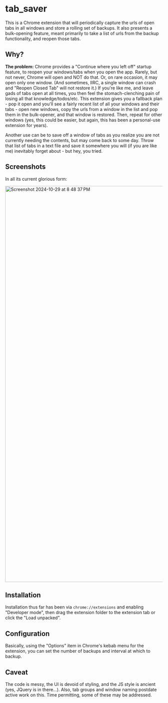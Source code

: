 # tab_saver

This is a Chrome extension that will periodically capture the urls of open tabs in all windows and store a
rolling set of backups. It also presents a bulk-opening feature, meant primarily to take a list of urls from the 
backup functionality, and reopen those tabs.

## Why?
**The problem:** Chrome provides a "Continue where you left off" startup feature, to reopen your windows/tabs when you open 
the app. Rarely, but not never, Chrome will open and NOT do that. Or, on rare occasion, it may open only one window. (And 
sometimes, IIRC, a single window can crash and "Reopen Closed Tab" will not restore it.)
If you're like me, and leave gads of tabs open at all times, you then feel the stomach-clenching pain of losing all
that knowledge/todos/etc.  This extension gives you a fallback plan - pop it open and you'll see a fairly recent list
of all your windows and their tabs - open new windows, copy the urls from a window in the list and pop them in the 
bulk-opener, and that window is restored.  Then, repeat for other windows (yes, this could be easier, but again, this
has been a personal-use extension for years).

Another use can be to save off a window of tabs as you realize you are not currently needing the contents, but may come
back to some day.  Throw that list of tabs in a text file and save it somewhere you will (if you are like me) inevitably
forget about - but hey, you tried.

## Screenshots
In all its current glorious form:

<img width="1262" alt="Screenshot 2024-10-29 at 8 48 37 PM" src="https://github.com/user-attachments/assets/2e5d651f-5750-450f-b6df-3793c958f0bc">


## Installation
Installation thus far has been via `chrome://extensions` and enabling "Developer mode", then drag the extension folder
to the extension tab or click the "Load unpacked".

## Configuration
Basically, using the "Options" item in Chrome's kebab menu for the extension, you can set the number of backups and interval 
at which to backup.

## Caveat
The code is messy, the UI is devoid of styling, and the JS style is ancient (yes, JQuery is in there...). Also, tab groups and window naming postdate
active work on this. Time permitting, some of these may be addressed.
